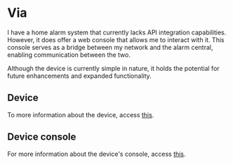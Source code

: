 # Via

I have a home alarm system that currently lacks API integration capabilities. However, it does offer a web console that allows me to interact with it. This console serves as a bridge between my network and the alarm central, enabling communication between the two.

Although the device is currently simple in nature, it holds the potential for future enhancements and expanded functionality.

## Device

To more information about the device, access [this](device/README.md).

## Device console

For more information about the device's console, access [this](web/README.md).



